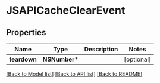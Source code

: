 # JSAPICacheClearEvent

## Properties
Name | Type | Description | Notes
------------ | ------------- | ------------- | -------------
**teardown** | **NSNumber*** |  | [optional] 

[[Back to Model list]](../README.md#documentation-for-models) [[Back to API list]](../README.md#documentation-for-api-endpoints) [[Back to README]](../README.md)


